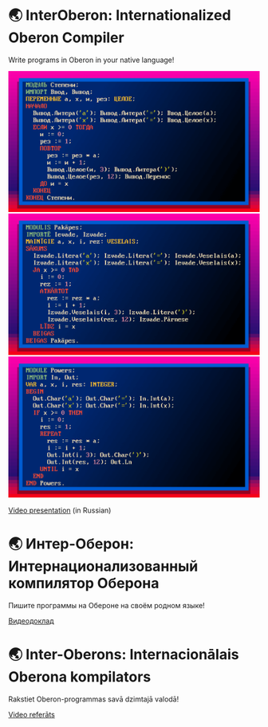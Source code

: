 # 🌏 InterOberon: Internationalized Oberon Compiler
Write programs in Oberon in your native language!

![Oberon program in Russian language. Программа на Обероне на русском языке](Screenshots/code1ru.png)
![Oberon program in Latvian language. Oberon programma latviešu valodā. Программа на Обероне на латышском языке](Screenshots/code1lv.png)
![Oberon program in English language](Screenshots/code1en.png)

[Video presentation](https://www.youtube.com/watch?v=6D9Oj9f8AdY) (in Russian)

# 🌏 Интер-Оберон: Интернационализованный компилятор Оберона
Пишите программы на Обероне на своём родном языке!

[Видеодоклад](https://www.youtube.com/watch?v=6D9Oj9f8AdY)

# 🌏 Inter-Oberons: Internacionālais Oberona kompilators
Rakstiet Oberon-programmas savā dzimtajā valodā!

[Video referāts](https://www.youtube.com/watch?v=6D9Oj9f8AdY)

